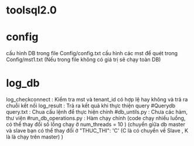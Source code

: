 # toolsql2.0
# config
cấu hình DB trong file Config/config.txt
cấu hình các mst để quét trong Config/mst1.txt  (Nếu trong file không có giá trị sẽ chạy toàn DB)
# log_db
log_checkconnect : Kiểm tra mst và tenant_id có hợp lệ hay không và trả ra chuỗi kết nối 
log_result : Trả ra kết quả khi thực thiện query
#Querydb
query.txt : Chua cấu lệnh để thực hiện chính
#db_untils.py : Chưa các hàm, thư viện 
#run_db_operations.py : Hàm chạy chính
(code chạy nhiều luồng, có thể thay đổi số lồng chạy ở num_threads = 10  )
(chuyển giữa db master và slave bạn có thể thay đổi ở "THUC_THI": 'C'  (C là có chuyển về Slave , K là là chạy trên master)  )

